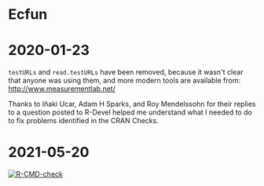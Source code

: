 # Ecfun 
# 2020-01-23
`testURLs` and `read.testURLs` have been removed, 
because it wasn't clear that anyone was using them, 
and more modern tools are available from:  
http://www.measurementlab.net/

Thanks to Iñaki Ucar, Adam H Sparks, and Roy 
Mendelssohn for their replies to a question 
posted to R-Devel helped me understand what 
I needed to do to fix problems identified in 
the CRAN Checks.

# 2021-05-20
<!-- badges: start -->
[![R-CMD-check](https://github.com/sbgraves237/Ecfun/workflows/R-CMD-check/badge.svg)](https://github.com/sbgraves237/Ecfun/actions)
<!-- badges: end -->